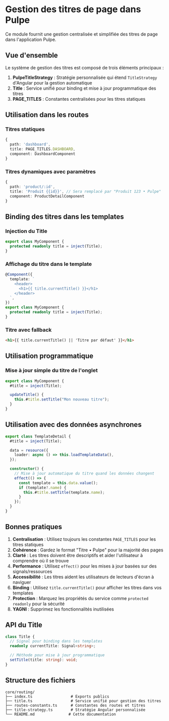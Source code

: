 # Gestion des titres de page dans Pulpe

Ce module fournit une gestion centralisée et simplifiée des titres de page dans l'application Pulpe.

## Vue d'ensemble

Le système de gestion des titres est composé de trois éléments principaux :

1. **PulpeTitleStrategy** : Stratégie personnalisée qui étend `TitleStrategy` d'Angular pour la gestion automatique
2. **Title** : Service unifié pour binding et mise à jour programmatique des titres
3. **PAGE_TITLES** : Constantes centralisées pour les titres statiques

## Utilisation dans les routes

### Titres statiques

```typescript
{
  path: 'dashboard',
  title: PAGE_TITLES.DASHBOARD,
  component: DashboardComponent
}
```

### Titres dynamiques avec paramètres

```typescript
{
  path: 'product/:id',
  title: 'Produit {{id}}', // Sera remplacé par "Produit 123 • Pulpe"
  component: ProductDetailComponent
}
```

## Binding des titres dans les templates

### Injection du Title

```typescript
export class MyComponent {
  protected readonly title = inject(Title);
}
```

### Affichage du titre dans le template

```typescript
@Component({
  template: `
    <header>
      <h1>{{ title.currentTitle() }}</h1>
    </header>
  `,
})
export class MyComponent {
  protected readonly title = inject(Title);
}
```

### Titre avec fallback

```html
<h1>{{ title.currentTitle() || 'Titre par défaut' }}</h1>
```

## Utilisation programmatique

### Mise à jour simple du titre de l'onglet

```typescript
export class MyComponent {
  #title = inject(Title);

  updateTitle() {
    this.#title.setTitle("Mon nouveau titre");
  }
}
```

## Utilisation avec des données asynchrones

```typescript
export class TemplateDetail {
  #title = inject(Title);

  data = resource({
    loader: async () => this.loadTemplateData(),
  });

  constructor() {
    // Mise à jour automatique du titre quand les données changent
    effect(() => {
      const template = this.data.value();
      if (template?.name) {
        this.#title.setTitle(template.name);
      }
    });
  }
}
```

## Bonnes pratiques

1. **Centralisation** : Utilisez toujours les constantes `PAGE_TITLES` pour les titres statiques
2. **Cohérence** : Gardez le format "Titre • Pulpe" pour la majorité des pages
3. **Clarté** : Les titres doivent être descriptifs et aider l'utilisateur à comprendre où il se trouve
4. **Performance** : Utilisez `effect()` pour les mises à jour basées sur des signals/ressources
5. **Accessibilité** : Les titres aident les utilisateurs de lecteurs d'écran à naviguer
6. **Binding** : Utilisez `title.currentTitle()` pour afficher les titres dans vos templates
7. **Protection** : Marquez les propriétés du service comme `protected readonly` pour la sécurité
8. **YAGNI** : Supprimez les fonctionnalités inutilisées

## API du Title

```typescript
class Title {
  // Signal pour binding dans les templates
  readonly currentTitle: Signal<string>;

  // Méthode pour mise à jour programmatique
  setTitle(title: string): void;
}
```

## Structure des fichiers

```
core/routing/
├── index.ts                 # Exports publics
├── title.ts                 # Service unifié pour gestion des titres
├── routes-constants.ts      # Constantes des routes et titres
├── title-strategy.ts        # Stratégie Angular personnalisée
└── README.md               # Cette documentation
```
